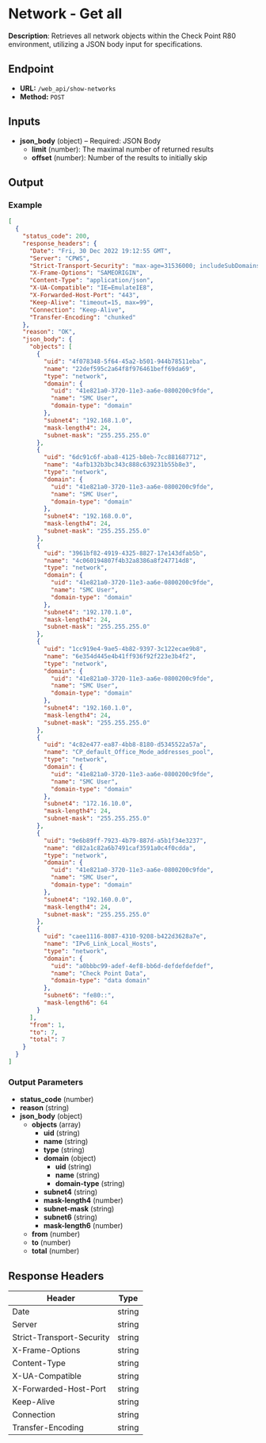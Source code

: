 # Network - Get all

**Description**: Retrieves all network objects within the Check Point R80 environment, utilizing a JSON body input for specifications.

## Endpoint

- **URL:** `/web_api/show-networks`
- **Method:** `POST`
## Inputs

- **json_body** (object) – Required: JSON Body
  - **limit** (number): The maximal number of returned results
  - **offset** (number): Number of the results to initially skip
## Output

### Example

```json
[
  {
    "status_code": 200,
    "response_headers": {
      "Date": "Fri, 30 Dec 2022 19:12:55 GMT",
      "Server": "CPWS",
      "Strict-Transport-Security": "max-age=31536000; includeSubDomains",
      "X-Frame-Options": "SAMEORIGIN",
      "Content-Type": "application/json",
      "X-UA-Compatible": "IE=EmulateIE8",
      "X-Forwarded-Host-Port": "443",
      "Keep-Alive": "timeout=15, max=99",
      "Connection": "Keep-Alive",
      "Transfer-Encoding": "chunked"
    },
    "reason": "OK",
    "json_body": {
      "objects": [
        {
          "uid": "4f078348-5f64-45a2-b501-944b78511eba",
          "name": "22def595c2a64f8f976461beff69da69",
          "type": "network",
          "domain": {
            "uid": "41e821a0-3720-11e3-aa6e-0800200c9fde",
            "name": "SMC User",
            "domain-type": "domain"
          },
          "subnet4": "192.168.1.0",
          "mask-length4": 24,
          "subnet-mask": "255.255.255.0"
        },
        {
          "uid": "6dc91c6f-aba8-4125-b8eb-7cc881687712",
          "name": "4afb132b3bc343c888c639231b55b8e3",
          "type": "network",
          "domain": {
            "uid": "41e821a0-3720-11e3-aa6e-0800200c9fde",
            "name": "SMC User",
            "domain-type": "domain"
          },
          "subnet4": "192.168.0.0",
          "mask-length4": 24,
          "subnet-mask": "255.255.255.0"
        },
        {
          "uid": "3961bf82-4919-4325-8827-17e143dfab5b",
          "name": "4c060194807f4b32a8386a8f247714d8",
          "type": "network",
          "domain": {
            "uid": "41e821a0-3720-11e3-aa6e-0800200c9fde",
            "name": "SMC User",
            "domain-type": "domain"
          },
          "subnet4": "192.170.1.0",
          "mask-length4": 24,
          "subnet-mask": "255.255.255.0"
        },
        {
          "uid": "1cc919e4-9ae5-4b82-9397-3c122ecae9b8",
          "name": "6e354d445e4b41ff936f92f223e3b4f2",
          "type": "network",
          "domain": {
            "uid": "41e821a0-3720-11e3-aa6e-0800200c9fde",
            "name": "SMC User",
            "domain-type": "domain"
          },
          "subnet4": "192.160.1.0",
          "mask-length4": 24,
          "subnet-mask": "255.255.255.0"
        },
        {
          "uid": "4c82e477-ea87-4bb8-8180-d5345522a57a",
          "name": "CP_default_Office_Mode_addresses_pool",
          "type": "network",
          "domain": {
            "uid": "41e821a0-3720-11e3-aa6e-0800200c9fde",
            "name": "SMC User",
            "domain-type": "domain"
          },
          "subnet4": "172.16.10.0",
          "mask-length4": 24,
          "subnet-mask": "255.255.255.0"
        },
        {
          "uid": "9e6b89ff-7923-4b79-887d-a5b1f34e3237",
          "name": "d82a1c82a6b7491caf3591a0c4f0cdda",
          "type": "network",
          "domain": {
            "uid": "41e821a0-3720-11e3-aa6e-0800200c9fde",
            "name": "SMC User",
            "domain-type": "domain"
          },
          "subnet4": "192.160.0.0",
          "mask-length4": 24,
          "subnet-mask": "255.255.255.0"
        },
        {
          "uid": "caee1116-8087-4310-9208-b422d3628a7e",
          "name": "IPv6_Link_Local_Hosts",
          "type": "network",
          "domain": {
            "uid": "a0bbbc99-adef-4ef8-bb6d-defdefdefdef",
            "name": "Check Point Data",
            "domain-type": "data domain"
          },
          "subnet6": "fe80::",
          "mask-length6": 64
        }
      ],
      "from": 1,
      "to": 7,
      "total": 7
    }
  }
]
```
### Output Parameters

- **status_code** (number)
- **reason** (string)
- **json_body** (object)
  - **objects** (array)
    - **uid** (string)
    - **name** (string)
    - **type** (string)
    - **domain** (object)
      - **uid** (string)
      - **name** (string)
      - **domain-type** (string)
    - **subnet4** (string)
    - **mask-length4** (number)
    - **subnet-mask** (string)
    - **subnet6** (string)
    - **mask-length6** (number)
  - **from** (number)
  - **to** (number)
  - **total** (number)
## Response Headers

| Header | Type |
|--------|------|
| Date | string |
| Server | string |
| Strict-Transport-Security | string |
| X-Frame-Options | string |
| Content-Type | string |
| X-UA-Compatible | string |
| X-Forwarded-Host-Port | string |
| Keep-Alive | string |
| Connection | string |
| Transfer-Encoding | string |